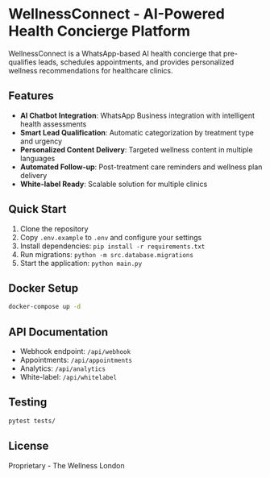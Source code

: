 # WellnessConnect - AI-Powered Health Concierge Platform

WellnessConnect is a WhatsApp-based AI health concierge that pre-qualifies leads, schedules appointments, and provides personalized wellness recommendations for healthcare clinics.

## Features

- **AI Chatbot Integration**: WhatsApp Business integration with intelligent health assessments
- **Smart Lead Qualification**: Automatic categorization by treatment type and urgency
- **Personalized Content Delivery**: Targeted wellness content in multiple languages
- **Automated Follow-up**: Post-treatment care reminders and wellness plan delivery
- **White-label Ready**: Scalable solution for multiple clinics

## Quick Start

1. Clone the repository
2. Copy `.env.example` to `.env` and configure your settings
3. Install dependencies: `pip install -r requirements.txt`
4. Run migrations: `python -m src.database.migrations`
5. Start the application: `python main.py`

## Docker Setup

```bash
docker-compose up -d
```

## API Documentation

- Webhook endpoint: `/api/webhook`
- Appointments: `/api/appointments`
- Analytics: `/api/analytics`
- White-label: `/api/whitelabel`

## Testing

```bash
pytest tests/
```

## License

Proprietary - The Wellness London